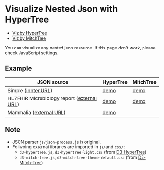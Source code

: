 # Visualize Nested Json with HyperTree

- [Viz by HyperTree](https://ishihara-jp.github.io/VizNestJson/NestJsonViz.html)
- [Viz by MitchTree](https://ishihara-jp.github.io/VizNestJson/NestJsonViz2.html)

You can visualize any nested json resource.
If this page don't work, please check JavaScript settings.

## Example
|JSON source | HyperTree | MitchTree |
|---|---|---|
|Simple ([innter URL](data/test.json))|[demo](https://ishihara-jp.github.io/VizNestJson/NestJsonVizDemo1.html)|[demo](https://ishihara-jp.github.io/VizNestJson/NestJsonViz2Demo1.html)|
|HL7FHIR Microbiology report ([external URL](https://jami-fhir-jp-wg.github.io/jp-core-v1xpages/jpcore-r4/develop/DiagnosticReport-jp-diagnosticreport-microbiology-example-1.json)) | [demo](https://ishihara-jp.github.io/VizNestJson/NestJsonVizDemo2.html)|[demo](https://ishihara-jp.github.io/VizNestJson/NestJsonViz2Demo2.html)|
|Mammalia ([external URL](https://glouwa.github.io/d3-hypertree-examples/examples-html/minimal-ajax/mammalia.d3.json)) |[demo](https://ishihara-jp.github.io/VizNestJson/NestJsonVizDemo3.html)||


## Note
- JSON parser `js/json-process.js` is original.
- Follwoing extarnal libraries are imported in `js/`and `css/` :
  - `d3-hypertree.js`, `d3-hypertree-light.css` (from [D3-HyperTree](https://github.com/glouwa/d3-hypertree))
  - `d3-mitch-tree.js`, `d3-mitch-tree-theme-default.css` (from [D3-Mitch-Tree](https://github.com/deltoss/d3-mitch-tree))
